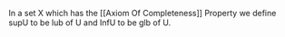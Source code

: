 
In a set X which has the [[Axiom Of Completeness]] Property we define supU to be lub of U and InfU to be glb of U.